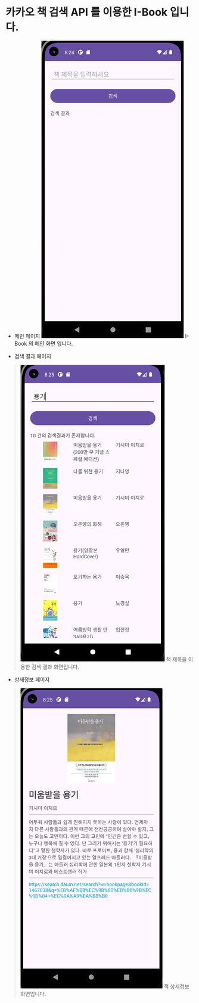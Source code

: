 # 카카오 책 검색 API 를 이용한 I-Book 입니다.


- 메인 페이지
![메인페이지](/MainScreen.png "메인 페이지")
I-Book 의 메인 화면 입니다.

- 검색 결과 페이지
>![검색결과페이지](/SearchScreen.png)
>책 제목을 이용한 검색 결과 화면입니다.

- 상세정보 페이지
>![상세페이지](/DetailScreen.png)
>책 상세정보 화면입니다.
</center>
